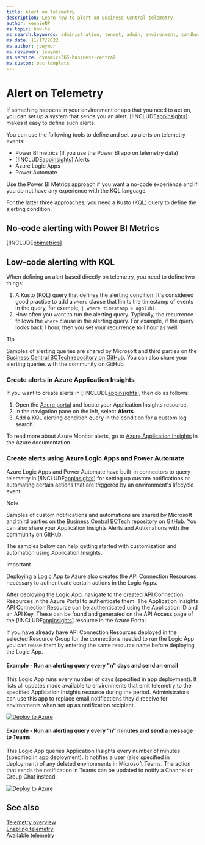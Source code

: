 ```yaml
---
title: Alert on Telemetry
description: Learn how to alert on Business Central telemetry.  
author: kennieNP
ms.topic: how-to
ms.search.keywords: administration, tenant, admin, environment, sandbox, telemetry
ms.date: 11/17/2022
ms.author: jswymer
ms.reviewer: jswymer
ms.service: dynamics365-business-central
ms.custom: bac-template
---
```

# Alert on Telemetry

If something happens in your environment or app that you need to act on, you can set up a system that sends you an alert. [!INCLUDE[appinsights](../includes/azure-appinsights-name.md)] makes it easy to define such alerts.

You can use the following tools to define and set up alerts on telemetry events:

- Power BI metrics (if you use the Power BI app on telemetry data)
- [!INCLUDE[appinsights](../includes/azure-appinsights-name.md)] Alerts
- Azure Logic Apps
- Power Automate

Use the Power BI Metrics approach if you want a no-code experience and if you do not have any experience with the KQL language.

For the latter three approaches, you need a Kusto (KQL) query to define the alerting condition.

## No-code alerting with Power BI Metrics

[!INCLUDE[pbimetrics](../includes/include-telemetry-alerting-powerbi-metrics.md)]


## Low-code alerting with KQL
When defining an alert based directly on telemetry, you need to define two things:

1. A Kusto (KQL) query that defines the alerting condition. It's considered good practice to add a `where` clause that limits the timestamp of events in the query, for example, `| where timestamp > ago(1h)`. 
2. How often you want to run the alerting query. Typically, the recurrence follows the `where` clause in the alerting query. For example, if the query looks back 1 hour, then you set your recurrence to 1 hour as well.

> [!TIP]
> Samples of alerting queries are shared by Microsoft and third parties on the [Business Central BCTech repository on GitHub](https://github.com/microsoft/BCTech/tree/master/samples/AppInsights/Alerts). You can also share your alerting queries with the community on GitHub.

### Create alerts in Azure Application Insights

If you want to create alerts in [!INCLUDE[appinsights](../includes/azure-appinsights-name.md)], then do as follows:

1. Open the [Azure portal](https://portal.azure.com) and locate your Application Insights resource.
2. In the navigation pane on the left, select **Alerts**.
3. Add a KQL alerting condition query in the condition for a custom log search.

To read more about Azure Monitor alerts, go to [Azure Application Insights](/azure/azure-monitor/alerts/alerts-overview) in the Azure documentation. <!-- /azure/azure-monitor/platform/alerts-unified-log-->

### Create alerts using Azure Logic Apps and Power Automate

Azure Logic Apps and Power Automate have built-in connectors to query telemetry in [!INCLUDE[appinsights](../includes/azure-appinsights-name.md)] for setting up custom notifications or automating certain actions that are triggered by an environment's lifecycle event.

> [!NOTE]
> Samples of custom notifications and automations are shared by Microsoft and third parties on the [Business Central BCTech repository on GitHub](https://github.com/microsoft/BCTech/tree/master/samples/AppInsights/Alerts). You can also share your Application Insights Alerts and Automations with the community on GitHub.

The samples below can help getting started with customization and automation using Application Insights.

> [!IMPORTANT]
> Deploying a Logic App to Azure also creates the API Connection Resources necessary to authenticate certain actions in the Logic Apps.
>
> After deploying the Logic App, navigate to the created API Connection Resources in the Azure Portal to authenticate them. The Application Insights API Connection Resource can be authenticated using the Application ID and an API Key. These can be found and generated on the API Access page of the [!INCLUDE[appinsights](../includes/azure-appinsights-name.md)] resource in the Azure Portal.
>
> If you have already have API Connection Resources deployed in the selected Resource Group for the connections needed to run the Logic App you can reuse them by entering the same resource name before deploying the Logic App.

#### Example - Run an alerting query every "n" days and send an email

This Logic App runs every number of days (specified in app deployment). It lists all updates made available to environments that emit telemetry to the specified Application Insights resource during the period. Administrators can use this app to replace email notifications they'd receive for environments when set up as notification recipient.

[![Deploy to Azure](https://aka.ms/deploytoazurebutton)](https://portal.azure.com/#create/Microsoft.Template/uri/https%3A%2F%2Fraw.githubusercontent.com%2Fmicrosoft%2FBCTech%2Fmaster%2Fsamples%2FAppInsights%2FAlerts%2FAvailableUpdatesNotification.json)

#### Example - Run an alerting query every "n" minutes and send a message to Teams

This Logic App queries Application Insights every number of minutes (specified in app deployment). It notifies a user (also specified in deployment) of any deleted environments in Microsoft Teams. The action that sends the notification in Teams can be updated to notify a Channel or Group Chat instead.

[![Deploy to Azure](https://aka.ms/deploytoazurebutton)](https://portal.azure.com/#create/Microsoft.Template/uri/https%3A%2F%2Fraw.githubusercontent.com%2Fmicrosoft%2FBCTech%2Fmaster%2Fsamples%2FAppInsights%2FAlerts%2FDeletedEnvironmentNotification.json)




## See also
[Telemetry overview](telemetry-overview.md)  
[Enabling telemetry](telemetry-enable-application-insights.md)  
[Available telemetry](telemetry-available-telemetry.md)  

